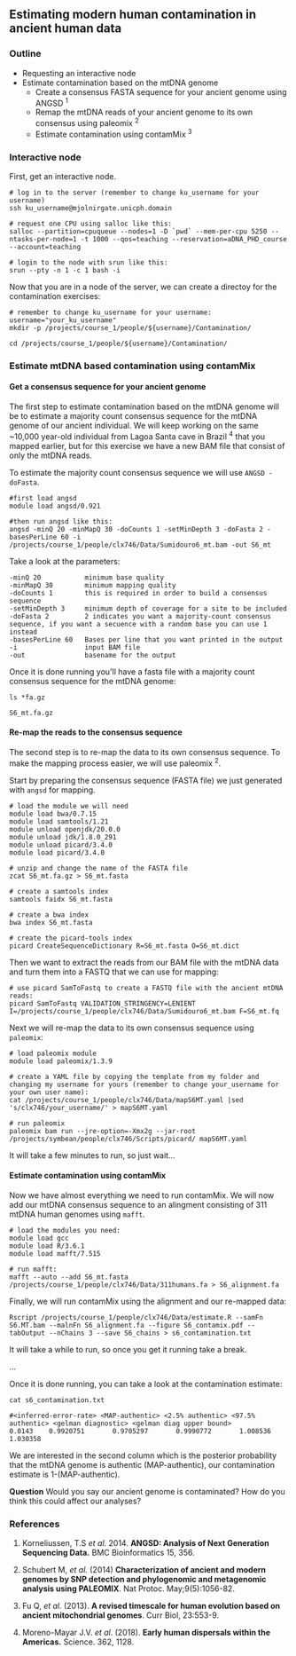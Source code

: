 ## Estimating modern human contamination in ancient human data

### Outline

* Requesting an interactive node
* Estimate contamination based on the mtDNA genome
    + Create a consensus FASTA sequence for your ancient genome using ANGSD <sup>1</sup>
    + Remap the mtDNA reads of your ancient genome to its own consensus using paleomix <sup>2</sup> 
    + Estimate contamination using contamMix <sup>3</sup>

### Interactive node

First, get an interactive node. 

```{bash, eval = FALSE}
# log in to the server (remember to change ku_username for your username)
ssh ku_username@mjolnirgate.unicph.domain

# request one CPU using salloc like this:
salloc --partition=cpuqueue --nodes=1 -D `pwd` --mem-per-cpu 5250 --ntasks-per-node=1 -t 1000 --qos=teaching --reservation=aDNA_PHD_course --account=teaching

# login to the node with srun like this:
srun --pty -n 1 -c 1 bash -i
```

Now that you are in a node of the server, we can create a directoy for the contamination exercises:
```{bash, eval = FALSE}
# remember to change ku_username for your username:
username="your_ku_username"
mkdir -p /projects/course_1/people/${username}/Contamination/

cd /projects/course_1/people/${username}/Contamination/
```

### Estimate mtDNA based contamination using contamMix

#### Get a consensus sequence for your ancient genome

The first step to estimate contamination based on the mtDNA genome will be to estimate a majority count consensus sequence for the mtDNA genome of our ancient individual. We will keep working on the same ~10,000 year-old individual from Lagoa Santa cave in Brazil <sup>4</sup> that you mapped earlier, but for this exercise we have a new BAM file that consist of only the mtDNA reads. 

To estimate the majority count consensus sequence we will use `ANGSD -doFasta`.
```{bash, eval=FALSE}
#first load angsd
module load angsd/0.921

#then run angsd like this:
angsd -minQ 20 -minMapQ 30 -doCounts 1 -setMinDepth 3 -doFasta 2 -basesPerLine 60 -i /projects/course_1/people/clx746/Data/Sumidouro6_mt.bam -out S6_mt
```

Take a look at the parameters:
```
-minQ 20           minimum base quality
-minMapQ 30        minimum mapping quality
-doCounts 1        this is required in order to build a consensus sequence
-setMinDepth 3     minimum depth of coverage for a site to be included
-doFasta 2         2 indicates you want a majority-count consensus sequence, if you want a secuence with a random base you can use 1 instead
-basesPerLine 60   Bases per line that you want printed in the output
-i                 input BAM file
-out               basename for the output
```

Once it is done running you'll have a fasta file with a majority count consensus sequence for the mtDNA genome: 
```{bash, eval=FALSE}
ls *fa.gz
```
```
S6_mt.fa.gz
```

#### Re-map the reads to the consensus sequence

The second step is to re-map the data to its own consensus sequence. To make the mapping process easier, we will use paleomix <sup>2</sup>. 

Start by preparing the consensus sequence (FASTA file) we just generated with `angsd` for mapping. 
```{bash, eval=FALSE}
# load the module we will need
module load bwa/0.7.15
module load samtools/1.21
module unload openjdk/20.0.0 
module unload jdk/1.8.0_291 
module unload picard/3.4.0
module load picard/3.4.0

# unzip and change the name of the FASTA file
zcat S6_mt.fa.gz > S6_mt.fasta

# create a samtools index
samtools faidx S6_mt.fasta

# create a bwa index
bwa index S6_mt.fasta

# create the picard-tools index
picard CreateSequenceDictionary R=S6_mt.fasta O=S6_mt.dict
```

Then we want to extract the reads from our BAM file with the mtDNA data and turn them into a FASTQ that we can use for mapping:
```{bash, eval=FALSE}
# use picard SamToFastq to create a FASTQ file with the ancient mtDNA reads:
picard SamToFastq VALIDATION_STRINGENCY=LENIENT I=/projects/course_1/people/clx746/Data/Sumidouro6_mt.bam F=S6_mt.fq
```

Next we will re-map the data to its own consensus sequence using `paleomix`:
```{bash, eval=FALSE}
# load paleomix module
module load paleomix/1.3.9

# create a YAML file by copying the template from my folder and changing my username for yours (remember to change your_username for your own user name): 
cat /projects/course_1/people/clx746/Data/mapS6MT.yaml |sed 's/clx746/your_username/' > mapS6MT.yaml 

# run paleomix 
paleomix bam run --jre-option=-Xmx2g --jar-root /projects/symbean/people/clx746/Scripts/picard/ mapS6MT.yaml
```
It will take a few minutes to run, so just wait...


#### Estimate contamination using contamMix

Now we have almost everything we need to run contamMix. We will now add our mtDNA consensus sequence to an alingment consisting of 311 mtDNA human genomes using `mafft`.

```{bash, eval=FALSE}
# load the modules you need:
module load gcc
module load R/3.6.1 
module load mafft/7.515

# run mafft:
mafft --auto --add S6_mt.fasta /projects/course_1/people/clx746/Data/311humans.fa > S6_alignment.fa
```

Finally, we will run contamMix using the alignment and our re-mapped data:
```{bash, eval=FALSE}
Rscript /projects/course_1/people/clx746/Data/estimate.R --samFn S6.MT.bam --malnFn S6_alignment.fa --figure S6_contamix.pdf --tabOutput --nChains 3 --save S6_chains > s6_contamination.txt
```

It will take a while to run, so once you get it running take a break. 

...

Once it is done running, you can take a look at the contamination estimate: 

```{bash, eval=FALSE}
cat s6_contamination.txt
```
```
#<inferred-error-rate> <MAP-authentic> <2.5% authentic> <97.5% authentic> <gelman diagnostic> <gelman diag upper bound>
0.0143    0.9920751       0.9705297       0.9990772       1.008536        1.030358
```
We are interested in the second column which is the posterior probability that the mtDNA genome is authentic (MAP-authentic), our contamination estimate is 1-(MAP-authentic). 

<span stype="color:red"> **Question** </span> Would you say our ancient genome is contaminated? How do you think this could affect our analyses?


### References

1. Korneliussen, T.S *et al.* 2014. **ANGSD: Analysis of Next Generation Sequencing Data.** BMC Bioinformatics 15, 356.

2. Schubert M, *et al.* (2014) **Characterization of ancient and modern genomes by SNP detection and phylogenomic and metagenomic analysis using PALEOMIX**. Nat Protoc. May;9(5):1056-82.

3. Fu Q, *et al.* (2013). **A revised timescale for human evolution based on ancient mitochondrial genomes**. Curr Biol, 23:553-9.

4. Moreno-Mayar J.V. *et al*. (2018). **Early human dispersals within the Americas.** Science. 362, 1128.












